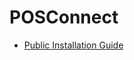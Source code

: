 # POSConnect

<PageHeader />

* [Public Installation Guide](./public-installation/README.md)
  
<PageFooter />